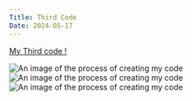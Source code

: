 ```yaml
---
Title: Third Code
Date: 2024-05-17
---
```


[My Third code !](/creativeCoding/thirdcode/index.html)


![An image of the process of creating my code](/creativeCoding/imagess/thirdimg.png)
![An image of the process of creating my code](/creativeCoding/imagess/thirdimg2.png)
![An image of the process of creating my code](/creativeCoding/imagess/thirdimg3.png)
